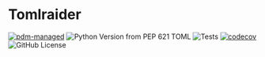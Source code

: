 # Tomlraider


[![pdm-managed](https://img.shields.io/badge/pdm-managed-blueviolet)](https://pdm-project.org)
![Python Version from PEP 621 TOML](https://img.shields.io/python/required-version-toml?tomlFilePath=https%3A%2F%2Fraw.githubusercontent.com%2Fgravures%2Ftomlraider%2Fmain%2Fpyproject.toml)
![Tests](https://github.com/gravures/tomlraider/actions/workflows/main.yml/badge.svg)
[![codecov](https://codecov.io/gh/gravures/tomlraider/branch/main/graph/badge.svg?token=erZTquL5n0)](https://codecov.io/gh/gravures/tomlraider)
![GitHub License](https://img.shields.io/github/license/gravures/tomlraider)
